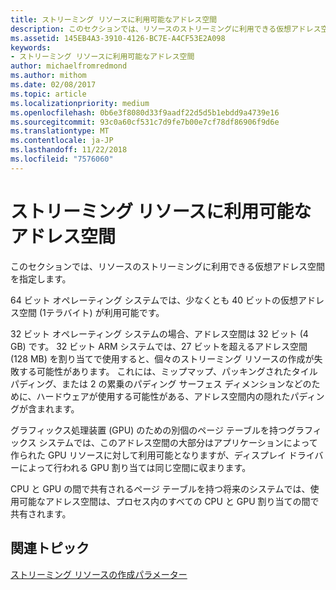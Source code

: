 ```yaml
---
title: ストリーミング リソースに利用可能なアドレス空間
description: このセクションでは、リソースのストリーミングに利用できる仮想アドレス空間を指定します。
ms.assetid: 145EB4A3-3910-4126-BC7E-A4CF53E2A098
keywords:
- ストリーミング リソースに利用可能なアドレス空間
author: michaelfromredmond
ms.author: mithom
ms.date: 02/08/2017
ms.topic: article
ms.localizationpriority: medium
ms.openlocfilehash: 0b6e3f8080d33f9aadf22d5d5b1ebdd9a4739e16
ms.sourcegitcommit: 93c0a60cf531c7d9fe7b00e7cf78df86906f9d6e
ms.translationtype: MT
ms.contentlocale: ja-JP
ms.lasthandoff: 11/22/2018
ms.locfileid: "7576060"
---
```

# <a name="address-space-available-for-streaming-resources"></a>ストリーミング リソースに利用可能なアドレス空間


このセクションでは、リソースのストリーミングに利用できる仮想アドレス空間を指定します。

64 ビット オペレーティング システムでは、少なくとも 40 ビットの仮想アドレス空間 (1テラバイト) が利用可能です。

32 ビット オペレーティング システムの場合、アドレス空間は 32 ビット (4 GB) です。 32 ビット ARM システムでは、27 ビットを超えるアドレス空間 (128 MB) を割り当てで使用すると、個々のストリーミング リソースの作成が失敗する可能性があります。 これには、ミップマップ、パッキングされたタイル パディング、または 2 の累乗のパディング サーフェス ディメンションなどのために、ハードウェアが使用する可能性がある、アドレス空間内の隠れたパディングが含まれます。

グラフィックス処理装置 (GPU) のための別個のページ テーブルを持つグラフィックス システムでは、このアドレス空間の大部分はアプリケーションによって作られた GPU リソースに対して利用可能となりますが、ディスプレイ ドライバーによって行われる GPU 割り当ては同じ空間に収まります。

CPU と GPU の間で共有されるページ テーブルを持つ将来のシステムでは、使用可能なアドレス空間は、プロセス内のすべての CPU と GPU 割り当ての間で共有されます。

## <a name="span-idrelated-topicsspanrelated-topics"></a><span id="related-topics"></span>関連トピック


[ストリーミング リソースの作成パラメーター](streaming-resource-creation-parameters.md)

 

 




